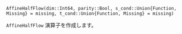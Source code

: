 ```
AffineHalfFlow(dim::Int64, parity::Bool, s_cond::Union{Function, Missing} = missing, t_cond::Union{Function, Missing} = missing)
```

`AffineHalfFlow` 演算子を作成します。
